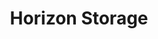 ---
title: "Horizon Storage"
url: /miles-city/horizon-storage-south-tractor-avenue-4/
shop: storage rental
---